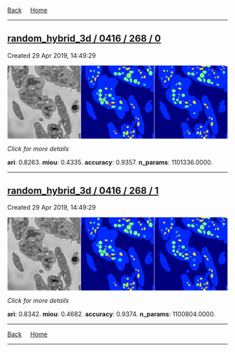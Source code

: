 
[Back](..)&nbsp;&nbsp;&nbsp;&nbsp;&nbsp;[Home](https://leapmanlab.github.io/snapshots)

---

<div class="summary"><a href="0"><h2>random_hybrid_3d / 0416 / 268 / 0</h2></a><p>Created 29 Apr 2019, 14:49:29
</p><a href="0"><img src="0/media/summary.png" align="center"></a><p>
<i>Click for more details</i>
</p></div>

**ari**: 0.8263. **miou**: 0.4335. **accuracy**: 0.9357. **n_params**: 1101336.0000. 

---

<div class="summary"><a href="1"><h2>random_hybrid_3d / 0416 / 268 / 1</h2></a><p>Created 29 Apr 2019, 14:49:29
</p><a href="1"><img src="1/media/summary.png" align="center"></a><p>
<i>Click for more details</i>
</p></div>

**ari**: 0.8342. **miou**: 0.4682. **accuracy**: 0.9374. **n_params**: 1100804.0000. 

---

[Back](..)&nbsp;&nbsp;&nbsp;&nbsp;&nbsp;[Home](https://leapmanlab.github.io/snapshots)

---